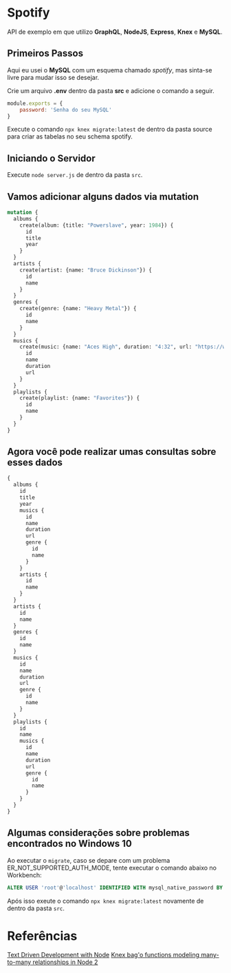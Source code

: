# Spotify

API de exemplo em que utilizo **GraphQL**, **NodeJS**, **Express**, **Knex** e **MySQL**.

## Primeiros Passos

Aqui eu usei o **MySQL** com um esquema chamado *spotify*, mas sinta-se livre para mudar isso se desejar.

Crie um arquivo **.env** dentro da pasta **src** e adicione o comando a seguir.

```javascript
module.exports = {
    password: 'Senha do seu MySQL'
}
```

Execute o comando `npx knex migrate:latest` de dentro da pasta source para criar as tabelas no seu schema spotify.

## Iniciando o Servidor

Execute `node server.js` de dentro da pasta `src`.

## Vamos adicionar alguns dados via mutation

```graphql
mutation {
  albums {
    create(album: {title: "Powerslave", year: 1984}) {
      id
      title
      year
    }
  }
  artists {
    create(artist: {name: "Bruce Dickinson"}) {
      id
      name
    }
  }
  genres {
    create(genre: {name: "Heavy Metal"}) {
      id
      name
    }
  }
  musics {
    create(music: {name: "Aces High", duration: "4:32", url: "https://www.youtube.com/watch?v=Xg9aQvjMS60"}) {
      id
      name
      duration
      url
    }
  }
  playlists {
    create(playlist: {name: "Favorites"}) {
      id
      name
    }
  }
}
```

## Agora você pode realizar umas consultas sobre esses dados
```graphql
{
  albums {
    id
    title
    year
    musics {
      id
      name
      duration
      url
      genre {
        id
        name
      }
    }
    artists {
      id
      name
    }
  }
  artists {
    id
    name
  }
  genres {
    id
    name
  }
  musics {
    id
    name
    duration
    url
    genre {
      id
      name
    }
  }
  playlists {
    id
    name
    musics {
      id
      name
      duration
      url
      genre {
        id
        name
      }
    }
  }
}
```

## Algumas considerações sobre problemas encontrados no Windows 10

Ao executar o `migrate`, caso se depare com um problema ER_NOT_SUPPORTED_AUTH_MODE, tente executar o comando abaixo no Workbench:

```sql
ALTER USER 'root'@'localhost' IDENTIFIED WITH mysql_native_password BY 'root'
```

Após isso exeute o comando `npx knex migrate:latest` novamente de dentro da pasta `src`.

# Referências

[Text Driven Development with Node](https://mherman.org/blog/test-driven-development-with-node/)
[Knex bag'o functions modeling many-to-many relationships in Node 2](https://alexzywiak.github.io/knex-bag-o-functions-modeling-many-to-many-relationships-in-node-2/index.html)